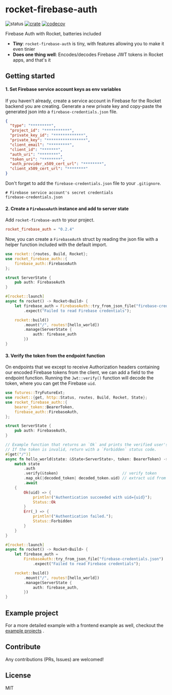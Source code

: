 # rocket-firebase-auth

![status](https://github.com/Drpoppyseed/rocket-firebase-auth/actions/workflows/ci.yml/badge.svg)
[![crate](https://img.shields.io/crates/v/rocket-firebase-auth.svg)](https://crates.io/crates/rocket-firebase-auth)
[![codecov](https://img.shields.io/codecov/c/github/DrPoppyseed/rocket-firebase-auth)](https://codecov.io/gh/DrPoppyseed/rocket-firebase-auth)

Firebase Auth with Rocket, batteries included

- __Tiny__: `rocket-firebase-auth` is tiny, with features allowing you to make it even tinier
- __Does one thing well__: Encodes/decodes Firebase JWT tokens in Rocket apps, and that's it

## Getting started

#### 1. Set Firebase service account keys as env variables

If you haven't already, create a service account in Firebase for the Rocket backend
you are creating. Generate a new private key and copy-paste the generated json
into a `firebase-credentials.json` file.

```json
{
  "type": "*********",
  "project_id": "***********",
  "private_key_id": "*************",
  "private_key": "*****************",
  "client_email": "*********",
  "client_id": "*******",
  "auth_uri": "********",
  "token_uri": "********",
  "auth_provider_x509_cert_url": "********",
  "client_x509_cert_url": "********"
} 
```

Don't forget to add the `firebase-credentials.json` file to your `.gitignore`.

```gitignore
# Firebase service account's secret credentials
firebase-credentials.json
```

#### 2. Create a `FirebaseAuth` instance and add to server state

Add `rocket-firebase-auth` to your project.

```toml
rocket_firebase_auth = "0.2.4"
```

Now, you can create a `FirebaseAuth` struct by reading the json file with a helper
function included with the default import.

```rust
use rocket::{routes, Build, Rocket};
use rocket_firebase_auth::{
    firebase_auth::FirebaseAuth
};

struct ServerState {
    pub auth: FirebaseAuth
}

#[rocket::launch]
async fn rocket() -> Rocket<Build> {
    let firebase_auth = FirebaseAuth::try_from_json_file("firebase-credentials.json")
        .expect("Failed to read Firebase credentials");

    rocket::build()
        .mount("/", routes![hello_world])
        .manage(ServerState {
            auth: firebase_auth
        })
}
```

#### 3. Verify the token from the endpoint function

On endpoints that we except to receive Authorization headers containing our encoded
Firebase tokens from the client, we can add a field to the endpoint function.
Running the `Jwt::verify()` function will decode the token, where you can get the
Firebase `uid`.

```rust
use futures::TryFutureExt;
use rocket::{get, http::Status, routes, Build, Rocket, State};
use rocket_firebase_auth::{
    bearer_token::BearerToken,
    firebase_auth::FirebaseAuth,
};

struct ServerState {
    pub auth: FirebaseAuth,
}

// Example function that returns an `Ok` and prints the verified user's uid.
// If the token is invalid, return with a `Forbidden` status code.
#[get("/")]
async fn hello_world(state: &State<ServerState>, token: BearerToken) -> Status {
    match state
        .auth
        .verify(&token)                            // verify token
        .map_ok(|decoded_token| decoded_token.uid) // extract uid from decoded token
        .await
    {
        Ok(uid) => {
            println!("Authentication succeeded with uid={uid}");
            Status::Ok
        }
        Err(_) => {
            println!("Authentication failed.");
            Status::Forbidden
        }
    }
}

#[rocket::launch]
async fn rocket() -> Rocket<Build> {
    let firebase_auth =
        FirebaseAuth::try_from_json_file("firebase-credentials.json")
            .expect("Failed to read Firebase credentials");

    rocket::build()
        .mount("/", routes![hello_world])
        .manage(ServerState {
            auth: firebase_auth,
        })
}
```

## Example project

For a more detailed example with a frontend example as well, checkout the [example
projects](https://github.com/DrPoppyseed/rocket-firebase-auth/tree/main/examples/react-rocket-example)
.

## Contribute

Any contributions (PRs, Issues) are welcomed!

## License

MIT